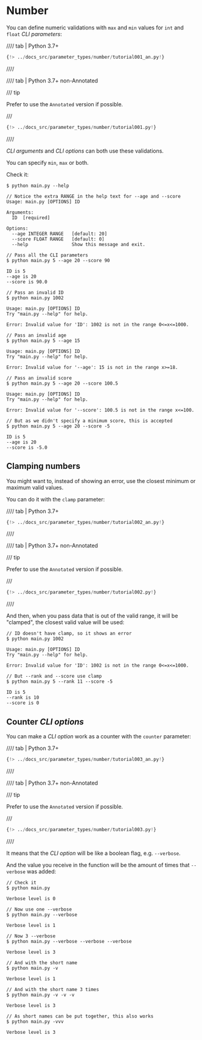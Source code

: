 # Number

You can define numeric validations with `max` and `min` values for `int` and `float` *CLI parameters*:

//// tab | Python 3.7+

```Python hl_lines="6-8"
{!> ../docs_src/parameter_types/number/tutorial001_an.py!}
```

////

//// tab | Python 3.7+ non-Annotated

/// tip

Prefer to use the `Annotated` version if possible.

///

```Python hl_lines="5-7"
{!> ../docs_src/parameter_types/number/tutorial001.py!}
```

////

*CLI arguments* and *CLI options* can both use these validations.

You can specify `min`, `max` or both.

Check it:

<div class="termy">

```console
$ python main.py --help

// Notice the extra RANGE in the help text for --age and --score
Usage: main.py [OPTIONS] ID

Arguments:
  ID  [required]

Options:
  --age INTEGER RANGE   [default: 20]
  --score FLOAT RANGE   [default: 0]
  --help                Show this message and exit.

// Pass all the CLI parameters
$ python main.py 5 --age 20 --score 90

ID is 5
--age is 20
--score is 90.0

// Pass an invalid ID
$ python main.py 1002

Usage: main.py [OPTIONS] ID
Try "main.py --help" for help.

Error: Invalid value for 'ID': 1002 is not in the range 0<=x<=1000.

// Pass an invalid age
$ python main.py 5 --age 15

Usage: main.py [OPTIONS] ID
Try "main.py --help" for help.

Error: Invalid value for '--age': 15 is not in the range x>=18.

// Pass an invalid score
$ python main.py 5 --age 20 --score 100.5

Usage: main.py [OPTIONS] ID
Try "main.py --help" for help.

Error: Invalid value for '--score': 100.5 is not in the range x<=100.

// But as we didn't specify a minimum score, this is accepted
$ python main.py 5 --age 20 --score -5

ID is 5
--age is 20
--score is -5.0
```

</div>

## Clamping numbers

You might want to, instead of showing an error, use the closest minimum or maximum valid values.

You can do it with the `clamp` parameter:

//// tab | Python 3.7+

```Python hl_lines="6-8"
{!> ../docs_src/parameter_types/number/tutorial002_an.py!}
```

////

//// tab | Python 3.7+ non-Annotated

/// tip

Prefer to use the `Annotated` version if possible.

///

```Python hl_lines="5-7"
{!> ../docs_src/parameter_types/number/tutorial002.py!}
```

////

And then, when you pass data that is out of the valid range, it will be "clamped", the closest valid value will be used:

<div class="termy">

```console
// ID doesn't have clamp, so it shows an error
$ python main.py 1002

Usage: main.py [OPTIONS] ID
Try "main.py --help" for help.

Error: Invalid value for 'ID': 1002 is not in the range 0<=x<=1000.

// But --rank and --score use clamp
$ python main.py 5 --rank 11 --score -5

ID is 5
--rank is 10
--score is 0
```

</div>

## Counter *CLI options*

You can make a *CLI option* work as a counter with the `counter` parameter:

//// tab | Python 3.7+

```Python hl_lines="5"
{!> ../docs_src/parameter_types/number/tutorial003_an.py!}
```

////

//// tab | Python 3.7+ non-Annotated

/// tip

Prefer to use the `Annotated` version if possible.

///

```Python hl_lines="4"
{!> ../docs_src/parameter_types/number/tutorial003.py!}
```

////

It means that the *CLI option* will be like a boolean flag, e.g. `--verbose`.

And the value you receive in the function will be the amount of times that `--verbose` was added:

<div class="termy">

```console
// Check it
$ python main.py

Verbose level is 0

// Now use one --verbose
$ python main.py --verbose

Verbose level is 1

// Now 3 --verbose
$ python main.py --verbose --verbose --verbose

Verbose level is 3

// And with the short name
$ python main.py -v

Verbose level is 1

// And with the short name 3 times
$ python main.py -v -v -v

Verbose level is 3

// As short names can be put together, this also works
$ python main.py -vvv

Verbose level is 3
```

</div>
